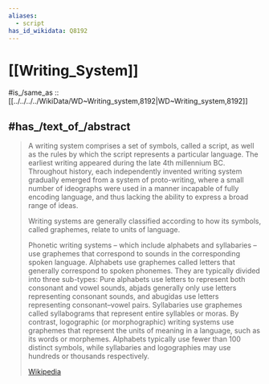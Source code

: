 ```yaml
---
aliases:
  - script
has_id_wikidata: Q8192
---
```


# [[Writing_System]] 

#is_/same_as :: [[../../../../WikiData/WD~Writing_system,8192|WD~Writing_system,8192]] 

## #has_/text_of_/abstract 

> A writing system comprises a set of symbols, called a script, 
> as well as the rules by which the script represents a particular language. 
> The earliest writing appeared during the late 4th millennium BC. 
> Throughout history, each independently invented writing system 
> gradually emerged from a system of proto-writing, 
> where a small number of ideographs were used in a manner incapable of fully encoding language, 
> and thus lacking the ability to express a broad range of ideas.
>
> Writing systems are generally classified according to 
> how its symbols, called graphemes, relate to units of language. 
> 
> Phonetic writing systems – which include alphabets and syllabaries – use graphemes that correspond to sounds in the corresponding spoken language. Alphabets use graphemes called letters that generally correspond to spoken phonemes. They are typically divided into three sub-types: Pure alphabets use letters to represent both consonant and vowel sounds, abjads generally only use letters representing consonant sounds, and abugidas use letters representing consonant–vowel pairs. Syllabaries use graphemes called syllabograms that represent entire syllables or moras. By contrast, logographic (or morphographic) writing systems use graphemes that represent the units of meaning in a language, such as its words or morphemes. Alphabets typically use fewer than 100 distinct symbols, while syllabaries and logographies may use hundreds or thousands respectively.
>
> [Wikipedia](https://en.wikipedia.org/wiki/Writing%20system) 



